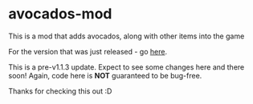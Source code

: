 # avocados-mod
This is a mod that adds avocados, along with other items into the game

For the version that was just released - go [here](https://www.curseforge.com/minecraft/mc-mods/the-avocados-mod).

This is a pre-v1.1.3 update. Expect to see some changes here and there soon! Again, code here is **NOT** guaranteed to be bug-free.

Thanks for checking this out :D
